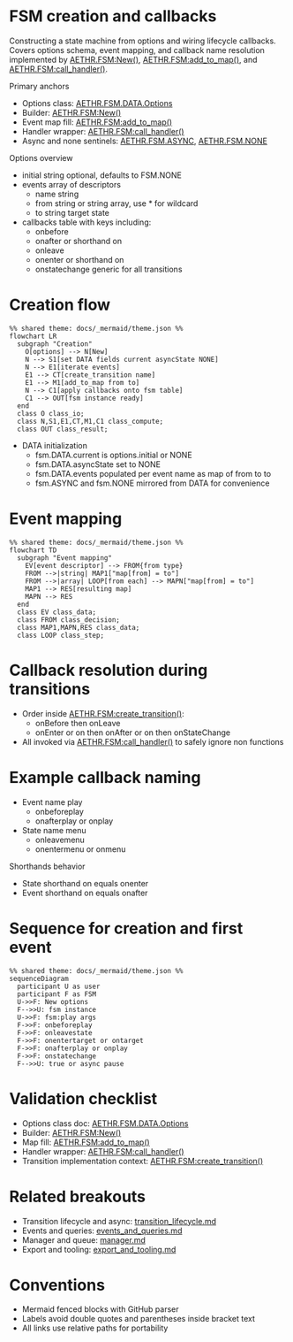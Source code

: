 # FSM creation and callbacks

Constructing a state machine from options and wiring lifecycle callbacks. Covers options schema, event mapping, and callback name resolution implemented by [AETHR.FSM:New()](https://github.com/Gh0st352/AETHR/blob/main/dev/FSM.lua#L366), [AETHR.FSM:add_to_map()](https://github.com/Gh0st352/AETHR/blob/main/dev/FSM.lua#L200), and [AETHR.FSM:call_handler()](https://github.com/Gh0st352/AETHR/blob/main/dev/FSM.lua#L88).

Primary anchors

- Options class: [AETHR.FSM.DATA.Options](https://github.com/Gh0st352/AETHR/blob/main/dev/FSM.lua#L44)
- Builder: [AETHR.FSM:New()](https://github.com/Gh0st352/AETHR/blob/main/dev/FSM.lua#L366)
- Event map fill: [AETHR.FSM:add_to_map()](https://github.com/Gh0st352/AETHR/blob/main/dev/FSM.lua#L200)
- Handler wrapper: [AETHR.FSM:call_handler()](https://github.com/Gh0st352/AETHR/blob/main/dev/FSM.lua#L88)
- Async and none sentinels: [AETHR.FSM.ASYNC](https://github.com/Gh0st352/AETHR/blob/main/dev/FSM.lua#L23), [AETHR.FSM.NONE](https://github.com/Gh0st352/AETHR/blob/main/dev/FSM.lua#L22)

Options overview

- initial string optional, defaults to FSM.NONE
- events array of descriptors
  - name string
  - from string or string array, use * for wildcard
  - to string target state
- callbacks table with keys including:
  - onbefore<event>
  - onafter<event> or shorthand on<event>
  - onleave<state>
  - onenter<state> or shorthand on<state>
  - onstatechange generic for all transitions

# Creation flow

```mermaid
%% shared theme: docs/_mermaid/theme.json %%
flowchart LR
  subgraph "Creation"
    O[options] --> N[New]
    N --> S1[set DATA fields current asyncState NONE]
    N --> E1[iterate events]
    E1 --> CT[create_transition name]
    E1 --> M1[add_to_map from to]
    N --> C1[apply callbacks onto fsm table]
    C1 --> OUT[fsm instance ready]
  end
  class O class_io;
  class N,S1,E1,CT,M1,C1 class_compute;
  class OUT class_result;
```

- DATA initialization
  - fsm.DATA.current is options.initial or NONE
  - fsm.DATA.asyncState set to NONE
  - fsm.DATA.events populated per event name as map of from to to
  - fsm.ASYNC and fsm.NONE mirrored from DATA for convenience

# Event mapping

```mermaid
%% shared theme: docs/_mermaid/theme.json %%
flowchart TD
  subgraph "Event mapping"
    EV[event descriptor] --> FROM{from type}
    FROM -->|string| MAP1["map[from] = to"]
    FROM -->|array| LOOP[from each] --> MAPN["map[from] = to"]
    MAP1 --> RES[resulting map]
    MAPN --> RES
  end
  class EV class_data;
  class FROM class_decision;
  class MAP1,MAPN,RES class_data;
  class LOOP class_step;
```

# Callback resolution during transitions

- Order inside [AETHR.FSM:create_transition()](https://github.com/Gh0st352/AETHR/blob/main/dev/FSM.lua#L104):
  - onBefore<event> then onLeave<from>
  - onEnter<to> or on<to> then onAfter<event> or on<event> then onStateChange
- All invoked via [AETHR.FSM:call_handler()](https://github.com/Gh0st352/AETHR/blob/main/dev/FSM.lua#L88) to safely ignore non functions

# Example callback naming

- Event name play
  - onbeforeplay
  - onafterplay or onplay
- State name menu
  - onleavemenu
  - onentermenu or onmenu

Shorthands behavior

- State shorthand on<state> equals onenter<state>
- Event shorthand on<event> equals onafter<event>

# Sequence for creation and first event

```mermaid
%% shared theme: docs/_mermaid/theme.json %%
sequenceDiagram
  participant U as user
  participant F as FSM
  U->>F: New options
  F-->>U: fsm instance
  U->>F: fsm:play args
  F->>F: onbeforeplay
  F->>F: onleavestate
  F->>F: onentertarget or ontarget
  F->>F: onafterplay or onplay
  F->>F: onstatechange
  F-->>U: true or async pause
```

# Validation checklist

- Options class doc: [AETHR.FSM.DATA.Options](https://github.com/Gh0st352/AETHR/blob/main/dev/FSM.lua#L44)
- Builder: [AETHR.FSM:New()](https://github.com/Gh0st352/AETHR/blob/main/dev/FSM.lua#L366)
- Map fill: [AETHR.FSM:add_to_map()](https://github.com/Gh0st352/AETHR/blob/main/dev/FSM.lua#L200)
- Handler wrapper: [AETHR.FSM:call_handler()](https://github.com/Gh0st352/AETHR/blob/main/dev/FSM.lua#L88)
- Transition implementation context: [AETHR.FSM:create_transition()](https://github.com/Gh0st352/AETHR/blob/main/dev/FSM.lua#L104)

# Related breakouts

- Transition lifecycle and async: [transition_lifecycle.md](./transition_lifecycle.md)
- Events and queries: [events_and_queries.md](./events_and_queries.md)
- Manager and queue: [manager.md](./manager.md)
- Export and tooling: [export_and_tooling.md](./export_and_tooling.md)

# Conventions

- Mermaid fenced blocks with GitHub parser
- Labels avoid double quotes and parentheses inside bracket text
- All links use relative paths for portability